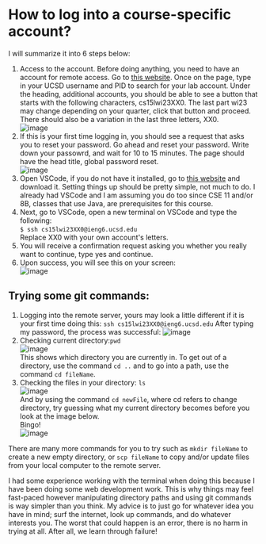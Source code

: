 # How to log into a course-specific account?
I will summarize it into 6 steps below:
1. Access to the account. Before doing anything, you need to have an account for remote access. Go to [this website](https://sdacs.ucsd.edu/~icc/index.php). Once on the page, type in your UCSD username and PID to search for your lab account. Under the heading, additional accounts, you should be able to see a button that starts with the following
characters, cs15lwi23XX0. The last part wi23 may change depending on your quarter, click that button and proceed. There should also be a variation in the last three letters, XX0.    
![image](https://user-images.githubusercontent.com/122484250/211909679-83208c7b-8907-4e7f-ae22-3bf85738c8ed.png)
2. If this is your first time logging in, you should see a request that asks you to reset your password. Go ahead and reset your password. Write down your passowrd, and wait for 10 to 15 minutes. The page should have the head title, global password reset.  
![image](https://user-images.githubusercontent.com/122484250/211909856-d95b3394-f469-4174-9871-fbae072a3472.png) 
3. Open VSCode, if you do not have it installed, go to [this website](https://code.visualstudio.com/) and download it. Setting things up should be pretty simple, not much to do. I already had VSCode and I am assuming you do too since CSE 11 and/or 8B, classes that use Java, are prerequisites for this course.
5. Next, go to VSCode, open a new terminal on VSCode and type the following: <br>
`$ ssh cs15lwi23XX0@ieng6.ucsd.edu` <br>
Replace XX0 with your own account's letters.
5. You will receive a confirmation request asking you whether you really want to continue, type yes and continue.
6. Upon success, you will see this on your screen:  
![image](https://user-images.githubusercontent.com/122484250/211909019-143e22c9-95e7-49db-a7c9-868ff4f94b03.png)

## Trying some git commands:
1. Logging into the remote server, yours may look a little different if it is your first time doing this:
`ssh cs15lwi23XX0@ieng6.ucsd.edu`
After typing my password, the process was successful:
![image](https://user-images.githubusercontent.com/122484250/214970841-d180ddc9-f6db-48e1-b6fb-3af3608e9caf.png)
2. Checking current directory:`pwd` <br>
![image](https://user-images.githubusercontent.com/122484250/214968450-dac427b1-c006-4204-a987-141411225f09.png) <br>
This shows which directory you are currently in. To get out of a directory, use the command `cd ..` and to go into a path, use the command `cd fileName`.
3. Checking the files in your directory: `ls` <br>
![image](https://user-images.githubusercontent.com/122484250/214968723-3e4b46e4-ca42-4203-bb13-acd8aedde73e.png) <br>
And by using the command `cd newFile`, where cd refers to change directory, try guessing what my current directory becomes before you look at the image below. <br>
Bingo! <br>
![image](https://user-images.githubusercontent.com/122484250/214968860-451b0d46-0cca-475c-9a24-ae278e9c3965.png) <br>

There are many more commands for you to try such as `mkdir fileName` to create a new empty directory, or `scp fileName` to copy and/or update files from your local computer to the remote server.


I had some experience working with the terminal when doing this because I have been doing some web development work. This is why things may feel fast-paced however manipulating directory paths and using git commands is way simpler than you think. My advice is to just go for whatever idea you have in mind; surf the internet, look up commands, and do whatever interests you. The worst that could happen is an error, there is no harm in trying at all. After all, we learn through failure!
